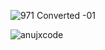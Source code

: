 ![971  Converted -01](https://github.com/anujxcode/Intro/assets/106525163/16283180-e7e1-43cd-b19c-82620af53dcf)


<p>&nbsp;<img align="left" src="https://github-readme-stats.vercel.app/api?username=anujxcode&show_icons=true&locale=en" alt="anujxcode" /></p>






